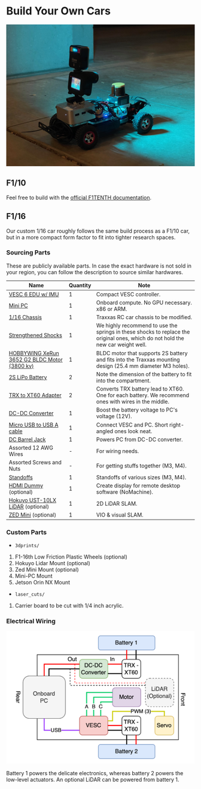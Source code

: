 # Build Your Own Cars

![](../media/1_16.jpeg)

## F1/10

Feel free to build with the [official F1TENTH documentation](https://f1tenth.org/build.html).

## F1/16

Our custom 1/16 car roughly follows the same build process as a F1/10 car, but in a more compact form factor to fit into tighter research spaces.

### Sourcing Parts

These are publicly available parts. In case the exact hardware is not sold in your region, you can follow the description to source similar hardwares.

| Name                                                                                                                                                           | Quantity | Note                                                                                                                            |
|----------------------------------------------------------------------------------------------------------------------------------------------------------------|----------|---------------------------------------------------------------------------------------------------------------------------------|
| [VESC 6 EDU w/ IMU](https://trampaboards.com/vesc-six-education--with-imu-p-34332.html)                                                                        | 1        | Compact VESC controller.                                                                                                        |
| [Mini PC](https://a.co/d/7H0WKfA)                                                                                                                              | 1        | Onboard compute. No GPU necessary. x86 or ARM.                                                                                  |
| [1/16 Chassis](https://traxxas.com/products/models/electric/70054-8-slash-116)                                                                                 | 1        | Traxxas RC car chassis to be modified.                                                                                          |
| [Strengthened Shocks](https://a.co/d/hQYlhKF)                                                                                                                  | 1        | We highly recommend to use the springs in these shocks to replace the original ones, which do not hold the new car weight well. |
| [HOBBYWING XeRun 3652 G2 BLDC Motor (3800 kv)](https://www.hobbywingdirect.com/collections/hw-brushless-motor/products/xerun-3652sd-motor?variant=28086278801) | 1        | BLDC motor that supports 2S battery and fits into the Traxxas mounting design (25.4 mm diameter M3 holes).                      |
| [2S LiPo Battery](https://traxxas.com/products/parts/batteries/idpowercellbatteries/lipo/2820X-2200mah-74v-2S-25C)                                             | 2        | Note the dimension of the battery to fit into the compartment.                                                                  |
| [TRX to XT60 Adapter](https://a.co/d/btrpB0N)                                                                                                                  | 2        | Converts TRX battery lead to XT60. One for each battery. We recommend ones with wires in the middle.                            |
| [DC-DC Converter](https://a.co/d/9CXdR46)                                                                                                                      | 1        | Boost the battery voltage to PC's voltage (12V).                                                                                |
| [Micro USB to USB A cable](https://a.co/d/8QPIe7X)                                                                                                             | 1        | Connect VESC and PC. Short right-angled ones look neat.                                                                         |
| [DC Barrel Jack](https://a.co/d/egUG5Ny)                                                                                                                       | 1        | Powers PC from DC-DC converter.                                                                                                 |
| Assorted 12 AWG Wires                                                                                                                                          | -        | For wiring needs.                                                                                                               |
| Assorted Screws and Nuts                                                                                                                                       | -        | For getting stuffs together (M3, M4).                                                                                           |
| [Standoffs](https://a.co/d/hqiwtzX)                                                                                                                            | 1        | Standoffs of various sizes (M3, M4).                                                                                            |
| [HDMI Dummy](https://a.co/d/0B0I2hi) (optional)                                                                                                                | 1        | Create display for remote desktop software (NoMachine).                                                                         |
| [Hokuyo UST-10LX LiDAR](https://hokuyo-usa.com/products/lidar-obstacle-detection/ust-10lx) (optional)                                                          | 1        | 2D LiDAR SLAM.                                                                                                                  |
| [ZED Mini](https://www.stereolabs.com/store/products/zed-mini) (optional)                                                                                      | 1        | VIO & visual SLAM.                                                                                                              |

### Custom Parts

- `3dprints/`

1. F1-16th Low Friction Plastic Wheels (optional)
2. Hokuyo Lidar Mount (optional)
3. Zed Mini Mount (optional)
4. Mini-PC Mount
5. Jetson Orin NX Mount

- `laser_cuts/`

1. Carrier board to be cut with 1/4 inch acrylic.

### Electrical Wiring

![](../media/electrical_wiring.png)

Battery 1 powers the delicate electronics, whereas battery 2 powers the low-level actuators. An optional LiDAR can be powered from battery 1.